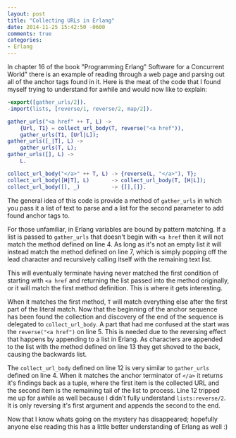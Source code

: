 ```yaml
---
layout: post
title: "Collecting URLs in Erlang"
date: 2014-11-25 15:42:50 -0600
comments: true
categories: 
- Erlang
---
```

In chapter 16 of the book "Programming Erlang" Software for a Concurrent World"
there is an example of reading through a web page and parsing out all of the
anchor tags found in it.  Here is the meat of the code that I found myself
trying to understand for awhile and would now like to explain:

``` erlang 
-export([gather_urls/2]).
-import(lists, [reverse/1, reverse/2, map/2]).

gather_urls("<a href" ++ T, L) ->
    {Url, T1} = collect_url_body(T, reverse("<a href")),
    gather_urls(T1, [Url|L]);
gather_urls([_|T], L) ->
    gather_urls(T, L);
gather_urls([], L) ->
    L.       

collect_url_body("</a>" ++ T, L) -> {reverse(L, "</a>"), T};
collect_url_body([H|T], L)       -> collect_url_body(T, [H|L]);
collect_url_body([], _)          -> {[],[]}.
```

<!-- more -->

The general idea of this code is provide a method of `gather_urls` in which you
pass it a list of text to parse and a list for the second parameter to add found
anchor tags to.

For those unfamiliar, in Erlang variables are bound by pattern matching.  If a
list is passed to `gather_urls` that doesn't begin with `<a href` then it will
not match the method defined on line 4. As long as it's not an empty list it
will instead match the method defined on line 7, which is simply popping off the
lead character and recursively calling itself with the remaining text list.

This will eventually terminate having never matched the first condition of
starting with `<a href` and returning the list passed into the method originally,
or it will match the first method definition. This is where it gets interesting.

When it matches the first method, `T` will match everything else after the first
part of the literal match.  Now that the beginning of the anchor sequence has
been found the collection and discovery of the end of the sequence is delegated
to `collect_url_body`.  A part that had me confused at the start was the
`reverse("<a href")` on line 5.  This is needed due to the reversing effect that
happens by appending to a list in Erlang.  As characters are appended to the
list with the method defined on line 13 they get shoved to the back, causing the
backwards list.

The `collect_url_body` defined on line 12 is very similar to `gather_urls`
defined on line 4.  When it matches the anchor terminator of `</a>` it returns
it's findings back as a tuple, where the first item is the collected URL and the
second item is the remaining tail of the list to process.  Line 12 tripped me up
for awhile as well because I didn't fully understand `lists:reverse/2`.  It is
only reversing it's first argument and appends the second to the end.

Now that I know whats going on the mystery has disappeared; hopefully anyone
else reading this has a little better understanding of Erlang as well :)
